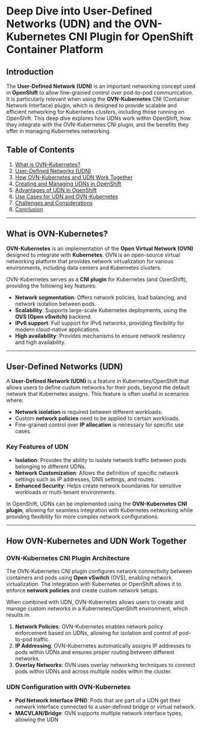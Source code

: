 # Deep Dive into User-Defined Networks (UDN) and the OVN-Kubernetes CNI Plugin for OpenShift Container Platform

## Introduction

The **User-Defined Network (UDN)** is an important networking concept used in **OpenShift** to allow fine-grained control over pod-to-pod communication. It is particularly relevant when using the **OVN-Kubernetes** CNI (Container Network Interface) plugin, which is designed to provide scalable and efficient networking for Kubernetes clusters, including those running on OpenShift. This deep dive explores how UDNs work within OpenShift, how they integrate with the OVN-Kubernetes CNI plugin, and the benefits they offer in managing Kubernetes networking.

## Table of Contents

1. [What is OVN-Kubernetes?](#what-is-ovn-kubernetes)
2. [User-Defined Networks (UDN)](#user-defined-networks-udn)
3. [How OVN-Kubernetes and UDN Work Together](#how-ovn-kubernetes-and-udn-work-together)
4. [Creating and Managing UDNs in OpenShift](#creating-and-managing-udns-in-openshift)
5. [Advantages of UDN in OpenShift](#advantages-of-udn-in-openshift)
6. [Use Cases for UDN and OVN-Kubernetes](#use-cases-for-udn-and-ovn-kubernetes)
7. [Challenges and Considerations](#challenges-and-considerations)
8. [Conclusion](#conclusion)

---

## What is OVN-Kubernetes?

**OVN-Kubernetes** is an implementation of the **Open Virtual Network (OVN)** designed to integrate with **Kubernetes**. OVN is an open-source virtual networking platform that provides network virtualization for various environments, including data centers and Kubernetes clusters. 

OVN-Kubernetes serves as a **CNI plugin** for Kubernetes (and OpenShift), providing the following key features:

- **Network segmentation**: Offers network policies, load balancing, and network isolation between pods.
- **Scalability**: Supports large-scale Kubernetes deployments, using the **OVS (Open vSwitch)** backend.
- **IPv6 support**: Full support for IPv6 networks, providing flexibility for modern cloud-native applications.
- **High availability**: Provides mechanisms to ensure network resiliency and high availability.

---

## User-Defined Networks (UDN)

A **User-Defined Network (UDN)** is a feature in Kubernetes/OpenShift that allows users to define custom networks for their pods, beyond the default network that Kubernetes assigns. This feature is often useful in scenarios where:

- **Network isolation** is required between different workloads.
- Custom **network policies** need to be applied to certain workloads.
- Fine-grained control over **IP allocation** is necessary for specific use cases.

### Key Features of UDN

- **Isolation**: Provides the ability to isolate network traffic between pods belonging to different UDNs.
- **Network Customization**: Allows the definition of specific network settings such as IP addresses, DNS settings, and routes.
- **Enhanced Security**: Helps create network boundaries for sensitive workloads or multi-tenant environments.

In OpenShift, UDNs can be implemented using the **OVN-Kubernetes CNI plugin**, allowing for seamless integration with Kubernetes networking while providing flexibility for more complex network configurations.

---

## How OVN-Kubernetes and UDN Work Together

### OVN-Kubernetes CNI Plugin Architecture

The OVN-Kubernetes CNI plugin configures network connectivity between containers and pods using **Open vSwitch** (OVS), enabling network virtualization. The integration with Kubernetes or OpenShift allows it to enforce **network policies** and create custom network setups.

When combined with UDN, OVN-Kubernetes allows users to create and manage custom networks in a Kubernetes/OpenShift environment, which results in:

1. **Network Policies**: OVN-Kubernetes enables network policy enforcement based on UDNs, allowing for isolation and control of pod-to-pod traffic.
2. **IP Addressing**: OVN-Kubernetes automatically assigns IP addresses to pods within UDNs and ensures proper routing between different networks.
3. **Overlay Networks**: OVN uses overlay networking techniques to connect pods within UDNs and across multiple nodes within the cluster.

### UDN Configuration with OVN-Kubernetes

- **Pod Network Interface (PNI)**: Pods that are part of a UDN get their network interface connected to a user-defined bridge or virtual network.
- **MACVLAN/Bridge**: OVN supports multiple network interface types, allowing the UDN
